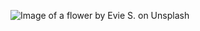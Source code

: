 ![Image of a flower by Evie S. on Unsplash](https://images.unsplash.com/photo-1560790671-b76ca4de55ef?ixlib=rb-1.2.1&ixid=MnwxMjA3fDB8MHxwaG90by1wYWdlfHx8fGVufDB8fHx8&auto=format&fit=crop&w=2092&q=80)
